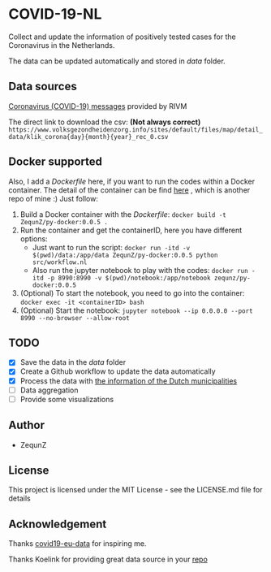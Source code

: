 # COVID-19-NL

Collect and update the information of positively tested cases for the Coronavirus in the Netherlands.

The data can be updated automatically and stored in _data_ folder.

## Data sources

[Coronavirus (COVID-19) messages](https://www.volksgezondheidenzorg.info/onderwerp/infectieziekten/regionaal-internationaal/coronavirus-covid-19#node-coronavirus-covid-19-meldingen) provided by RIVM

The direct link to download the csv: **(Not always correct)**
`https://www.volksgezondheidenzorg.info/sites/default/files/map/detail_data/klik_corona{day}{month}{year}_rec_0.csv`

## Docker supported

Also, I add a _Dockerfile_ here, if you want to run the codes within a Docker container.
The detail of the container can be find [here](https://github.com/ZequnZ/py-docker) , which is another repo of mine :)
Just follow:

1. Build a Docker container with the _Dockerfile_: `docker build -t ZequnZ/py-docker:0.0.5 .`
2. Run the container and get the containerID, here you have different options:
   - Just want to run the script: `docker run -itd -v $(pwd)/data:/app/data ZequnZ/py-docker:0.0.5 python src/workflow.nl`
   - Also run the jupyter notebook to play with the codes: `docker run -itd -p 8990:8990 -v $(pwd)/notebook:/app/notebook zequnz/py-docker:0.0.5`
3. (Optional) To start the notebook, you need to go into the container: `docker exec -it <containerID> bash`
4. (Optional) Start the notebook: `jupyter notebook --ip 0.0.0.0 --port 8990 --no-browser --allow-root`

## TODO

- [x] Save the data in the _data_ folder
- [x] Create a Github workflow to update the data automatically
- [x] Process the data with [the information of the Dutch municipalities](https://www.cbs.nl/-/media/_excel/2020/03/gemeenten%20alfabetisch%202020.xlsx)
- [ ] Data aggregation
- [ ] Provide some visualizations

## Author

- ZequnZ

## License

This project is licensed under the MIT License - see the LICENSE.md file for details

## Acknowledgement

Thanks [covid19-eu-data](https://github.com/covid19-eu-zh/covid19-eu-data) for inspiring me.

Thanks Koelink for providing great data source in your [repo](https://github.com/Koelink/COVID-19-NLDATA)
